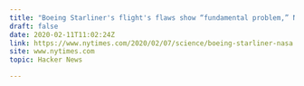 ```yaml
---
title: "Boeing Starliner's flight's flaws show “fundamental problem,” NASA says"
draft: false
date: 2020-02-11T11:02:24Z
link: https://www.nytimes.com/2020/02/07/science/boeing-starliner-nasa.html?utm_medium=RSS&utm_source=hune
site: www.nytimes.com
topic: Hacker News  

---
```


